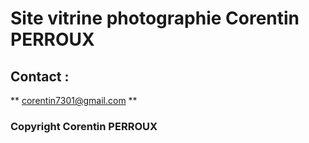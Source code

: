 # Site vitrine photographie Corentin PERROUX

## Contact :
** corentin7301@gmail.com **

### Copyright Corentin PERROUX